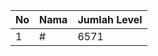 | No | Nama            | Jumlah Level |
|----|-----------------|--------------|
| 1  | #    |    6571        |
